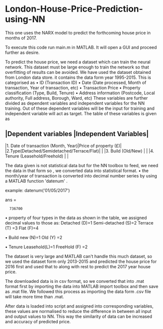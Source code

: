 # London-House-Price-Prediction-using-NN
This one uses the NARX model to predict the forthcoming house price in months of 2017.

To execute this code run main.m in MATLAB. It will open a GUI and proceed further as desire.

To predict the house price, we need a dataset which can train the neural network. This dataset must be large enough to train the network so that overfitting of results can be avoided. We have used the dataset obtained from London data store. it contains the data form year 1995-2015. This is categorised as
•	ID (Transaction ID)
•	Date (Date processed, Month of transaction, Year of transaction, etc)
•	Transaction Price
•	Property classification (Type, Build, Tenure)
•	Address information (Postcode, Local authority, Full address, Borough, Ward, etc)
These variables are further divided as dependent variables and independent variables for the NN training. Out of these dependent variables will be the input for training and independent variable will act as target. The table of these variables is given as

|Dependent variables	|Independent Variables|
---------------------------------------------
|1. Date of transaction (Month, Year)|Price of property (£)|
|2.Type(Detached/Semidetached/Terrace/Flat)| |
|3. Build (Old/New) | |
|4. Tenure (Leasehold/Freehold)	| |

The data given is not statistical data but for the NN toolbox to feed, we need the data in that form so , we converted data into statistical format. 
•	the month/year of transaction is converted into decimal number series by using a MATLAB function 'datenum' .

example: datenum('01/05/2017')

ans =

      736700
•	property of four types in the data as shown in the table, we assigned decimal values to those as:
	Detached (D)=1
	Semi-detached (S)=2
	Terrace (T) =3
	Flat (F)=4

•	Build
	new (N)=1
	Old (Y) =2

•	Tenure
	Leasehold(L)=1
	FreeHold (F) =2

The dataset is very large and MATLAB can't handle this much dataset, so we used the dataset form only 2013-2015 and predicted the house price for 2016 first and used that to along with rest to predict the 2017 year house price.

The downloaded data is in csv format, so we converted that into .mat format first by importing the data into MATLAB import toolbox and then save as .mat file. We followed this process as importing the data form .csv file will take more time than .mat. 

After data is loaded into script and  assigned into corresponding variables, these values are normalised to reduce the difference in between all input and output values to NN. This way the similarity of data can be increased and accuracy of predicted price. 

